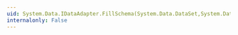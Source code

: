 ```yaml
---
uid: System.Data.IDataAdapter.FillSchema(System.Data.DataSet,System.Data.SchemaType)
internalonly: False
---
```

